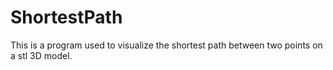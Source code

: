# ShortestPath
This is a program used to visualize the shortest path between two points on a stl 3D model. 
